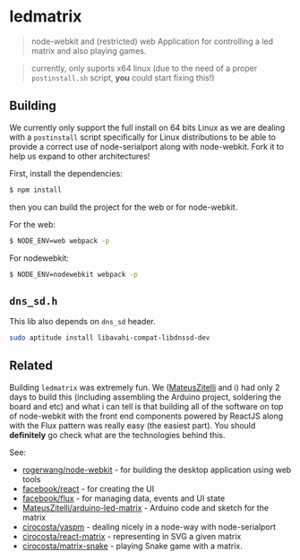 # ledmatrix

> node-webkit and (restricted) web Application for controlling a led matrix and also playing games.

> currently, only suports x64 linux (due to the need of a proper `postinstall.sh` script,  **you** could start fixing this!)

## Building

We currently only support the full install on 64 bits Linux as we are dealing with a `postinstall` script specifically for Linux distributions to be able to provide a correct use of node-serialport along with node-webkit. Fork it to help us expand to other architectures!

First, install the dependencies:

```sh
$ npm install
```
then you can build the project for the web or for node-webkit.

For the web:

```sh
$ NODE_ENV=web webpack -p
```

For nodewebkit:
```sh
$ NODE_ENV=nodewebkit webpack -p
```

## `dns_sd.h`

This lib also depends on `dns_sd` header.

```sh
sudo aptitude install libavahi-compat-libdnssd-dev
```

## Related

Building `ledmatrix` was extremely fun. We ([MateusZitelli](https://www.github.com/MateusZitelli) and i) had only 2 days to build this (including assembling the Arduino project, soldering the board and etc) and what i can tell is that building all of the software on top of node-webkit with the front end components powered by ReactJS along with the Flux pattern was really easy (the easiest part). You should **definitely** go check what are the technologies behind this.

See:

- [rogerwang/node-webkit](https://www.github.com/rogerwang/node-webkit) - for building the desktop application using web tools
- [facebook/react](https://www.github.com/facebook/react) - for creating the UI
- [facebook/flux](https://www.github.com/facebook/flux) - for managing data, events and UI state
- [MateusZitelli/arduino-led-matrix](https://www.github.com/MateusZitelli/arduino-led-matrix) - Arduino code and sketch for the matrix
- [cirocosta/yaspm](https://www.github.com/cirocosta/yaspm) - dealing nicely in a node-way with node-serialport
- [cirocosta/react-matrix](https://www.github.com/cirocosta/react-matrix) - representing in SVG a given matrix
- [cirocosta/matrix-snake](https://www.github.com/cirocosta/matrix-snake) - playing Snake game with a matrix.
